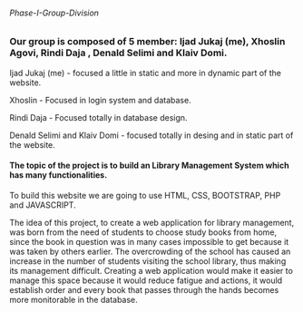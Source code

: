 ###### Phase-I-Group-Division
### Our group is  composed of 5 member: Ijad Jukaj (me), Xhoslin Agovi, Rindi Daja , Denald Selimi and Klaiv Domi.

Ijad Jukaj (me) - focused a little in static and more in dynamic part of the website.

Xhoslin - Focused in login system and  database.

Rindi Daja - Focused totally in database design.

Denald Selimi and Klaiv Domi - focused totally in desing and in static part of the website.

#### The topic of the project is to build an Library Management System which has many functionalities.

To build this website we are going to use HTML, CSS, BOOTSTRAP, PHP and JAVASCRIPT.

The idea of this project, to create a web application for library management, was born from the need of students to choose study books from home, since the book in question was in many cases impossible to get because it was taken by others earlier. The overcrowding of the school has caused an increase in the number of students visiting the school library, thus making its management difficult. Creating a web application would make it easier to manage this space because it would reduce fatigue and actions, it would establish order and every book that passes through the hands becomes more monitorable in the database.
